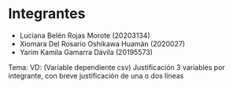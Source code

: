 # Integrantes
  - Luciana Belén Rojas Morote (20203134) 
  - Xiomara Del Rosario Oshikawa Huamán (2020027)
  - Yarim Kamila Gamarra Dávila (20195573)


Tema: 
VD: (Variable dependiente csv)
Justificación
3 variables por integrante, con breve justificación de una o dos líneas
